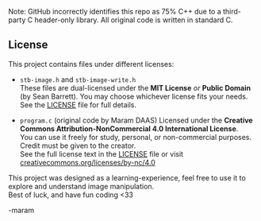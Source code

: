 Note: GitHub incorrectly identifies this repo as 75% C++ due to a third-party C header-only library. All original code is written in standard C.
## License

This project contains files under different licenses:

- `stb-image.h` and `stb-image-write.h`  
  These files are dual-licensed under the **MIT License** *or* **Public Domain**  
  (by Sean Barrett). You may choose whichever license fits your needs.  
  See the [LICENSE](LICENSE) file for full details.

-  `program.c` (original code by Maram DAAS)
  Licensed under the **Creative Commons Attribution-NonCommercial 4.0 International License**.  
  You can use it freely for study, personal, or non-commercial purposes.  
  Credit must be given to the creator.  
  See the full license text in the [LICENSE](LICENSE) file or visit  
  [creativecommons.org/licenses/by-nc/4.0](https://creativecommons.org/licenses/by-nc/4.0/)

This project was designed as a learning-experience, feel free to use it to explore and understand image manipulation.  
Best of luck, and have fun coding <33 

\-maram
